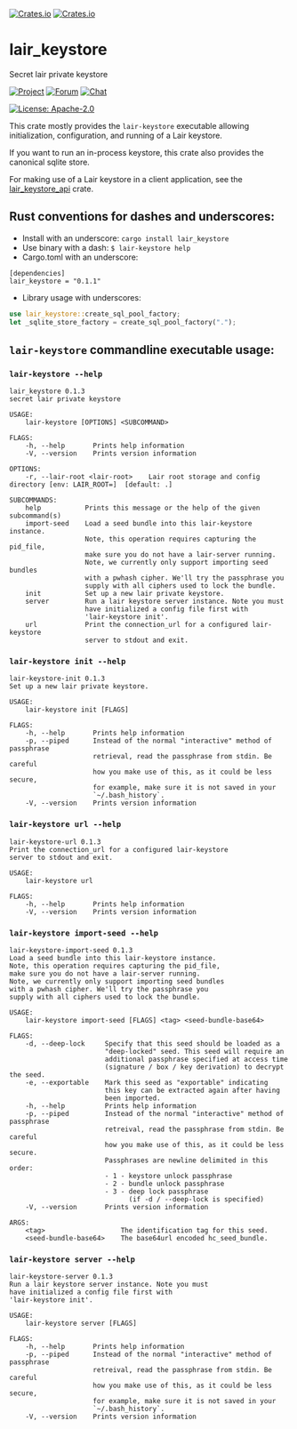 <a href="https://github.com/holochain/lair/blob/master/LICENSE-APACHE">![Crates.io](https://img.shields.io/crates/l/lair_keystore)</a>
<a href="https://crates.io/crates/lair_keystore">![Crates.io](https://img.shields.io/crates/v/lair_keystore)</a>

# lair_keystore

Secret lair private keystore

[![Project](https://img.shields.io/badge/project-holochain-blue.svg?style=flat-square)](http://holochain.org/)
[![Forum](https://img.shields.io/badge/chat-forum%2eholochain%2enet-blue.svg?style=flat-square)](https://forum.holochain.org)
[![Chat](https://img.shields.io/badge/chat-chat%2eholochain%2enet-blue.svg?style=flat-square)](https://chat.holochain.org)

[![License: Apache-2.0](https://img.shields.io/badge/License-Apache%202.0-blue.svg)](https://www.apache.org/licenses/LICENSE-2.0)

This crate mostly provides the `lair-keystore` executable allowing
initialization, configuration, and running of a Lair keystore.

If you want to run an in-process keystore, this crate also provides the
canonical sqlite store.

For making use of a Lair keystore in a client application, see the
[lair_keystore_api](https://crates.io/crates/lair_keystore_api) crate.

## Rust conventions for dashes and underscores:

- Install with an underscore: `cargo install lair_keystore`
- Use binary with a dash: `$ lair-keystore help`
- Cargo.toml with an underscore:

```
[dependencies]
lair_keystore = "0.1.1"
```

- Library usage with underscores:

```rust
use lair_keystore::create_sql_pool_factory;
let _sqlite_store_factory = create_sql_pool_factory(".");
```

## `lair-keystore` commandline executable usage:


### `lair-keystore --help`
```text
lair_keystore 0.1.3
secret lair private keystore

USAGE:
    lair-keystore [OPTIONS] <SUBCOMMAND>

FLAGS:
    -h, --help       Prints help information
    -V, --version    Prints version information

OPTIONS:
    -r, --lair-root <lair-root>    Lair root storage and config directory [env: LAIR_ROOT=]  [default: .]

SUBCOMMANDS:
    help           Prints this message or the help of the given subcommand(s)
    import-seed    Load a seed bundle into this lair-keystore instance.
                   Note, this operation requires capturing the pid_file,
                   make sure you do not have a lair-server running.
                   Note, we currently only support importing seed bundles
                   with a pwhash cipher. We'll try the passphrase you
                   supply with all ciphers used to lock the bundle.
    init           Set up a new lair private keystore.
    server         Run a lair keystore server instance. Note you must
                   have initialized a config file first with
                   'lair-keystore init'.
    url            Print the connection_url for a configured lair-keystore
                   server to stdout and exit.

```
### `lair-keystore init --help`
```text
lair-keystore-init 0.1.3
Set up a new lair private keystore.

USAGE:
    lair-keystore init [FLAGS]

FLAGS:
    -h, --help       Prints help information
    -p, --piped      Instead of the normal "interactive" method of passphrase
                     retrieval, read the passphrase from stdin. Be careful
                     how you make use of this, as it could be less secure,
                     for example, make sure it is not saved in your
                     `~/.bash_history`.
    -V, --version    Prints version information

```
### `lair-keystore url --help`
```text
lair-keystore-url 0.1.3
Print the connection_url for a configured lair-keystore
server to stdout and exit.

USAGE:
    lair-keystore url

FLAGS:
    -h, --help       Prints help information
    -V, --version    Prints version information

```
### `lair-keystore import-seed --help`
```text
lair-keystore-import-seed 0.1.3
Load a seed bundle into this lair-keystore instance.
Note, this operation requires capturing the pid_file,
make sure you do not have a lair-server running.
Note, we currently only support importing seed bundles
with a pwhash cipher. We'll try the passphrase you
supply with all ciphers used to lock the bundle.

USAGE:
    lair-keystore import-seed [FLAGS] <tag> <seed-bundle-base64>

FLAGS:
    -d, --deep-lock     Specify that this seed should be loaded as a
                        "deep-locked" seed. This seed will require an
                        additional passphrase specified at access time
                        (signature / box / key derivation) to decrypt the seed.
    -e, --exportable    Mark this seed as "exportable" indicating
                        this key can be extracted again after having
                        been imported.
    -h, --help          Prints help information
    -p, --piped         Instead of the normal "interactive" method of passphrase
                        retreival, read the passphrase from stdin. Be careful
                        how you make use of this, as it could be less secure.
                        Passphrases are newline delimited in this order:
                        - 1 - keystore unlock passphrase
                        - 2 - bundle unlock passphrase
                        - 3 - deep lock passphrase
                              (if -d / --deep-lock is specified)
    -V, --version       Prints version information

ARGS:
    <tag>                   The identification tag for this seed.
    <seed-bundle-base64>    The base64url encoded hc_seed_bundle.

```
### `lair-keystore server --help`
```text
lair-keystore-server 0.1.3
Run a lair keystore server instance. Note you must
have initialized a config file first with
'lair-keystore init'.

USAGE:
    lair-keystore server [FLAGS]

FLAGS:
    -h, --help       Prints help information
    -p, --piped      Instead of the normal "interactive" method of passphrase
                     retreival, read the passphrase from stdin. Be careful
                     how you make use of this, as it could be less secure,
                     for example, make sure it is not saved in your
                     `~/.bash_history`.
    -V, --version    Prints version information

```
